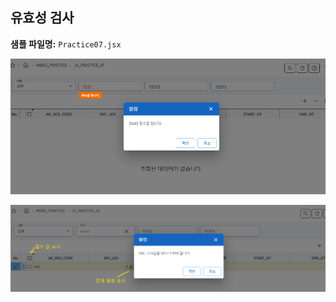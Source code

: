 ## 유효성 검사
**샘플 파일명:**  `Practice07.jsx`

![preview](../images/chapter4/Pratice07.png)

![preview](../images/chapter4/Pratice07_2.png)

